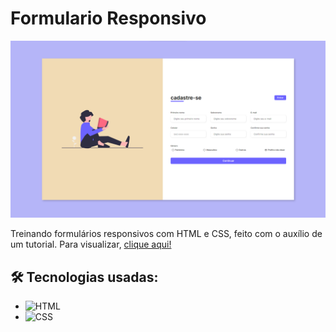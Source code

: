 # Formulario Responsivo
<img src="assets/img/cover.png">

Treinando formulários responsivos com HTML e CSS, feito com o auxílio de um tutorial. Para visualizar, [clique aqui!](https://letzc.github.io/formulario-reponsivo/)

## 🛠️ Tecnologias usadas:
- ![HTML](https://img.shields.io/badge/HTML5-E34F26?style=for-the-badge&logo=html5&logoColor=white)
- ![CSS](https://img.shields.io/badge/CSS3-1572B6?style=for-the-badge&logo=css3&logoColor=white)
